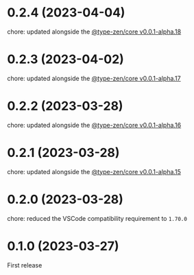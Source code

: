 # 0.2.4 (2023-04-04)

chore: updated alongside the [@type-zen/core v0.0.1-alpha.18](../core/)

# 0.2.3 (2023-04-02)

chore: updated alongside the [@type-zen/core v0.0.1-alpha.17](../core/)

# 0.2.2 (2023-03-28)

chore: updated alongside the [@type-zen/core v0.0.1-alpha.16](../core/)

# 0.2.1 (2023-03-28)

chore: updated alongside the [@type-zen/core v0.0.1-alpha.15](../core/)

# 0.2.0 (2023-03-28)

chore: reduced the VSCode compatibility requirement to `1.70.0`

# 0.1.0 (2023-03-27)

First release
